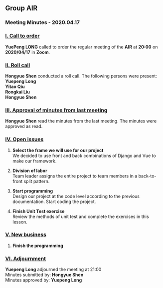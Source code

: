 ## Group AIR

### Meeting Minutes - 2020.04.17



### <u>I. Call to order</u>

​**YuePeng LONG** called to order the regular meeting of the **AIR** at **20:00** on **2020/04/17** in **Zoom**.

### <u>II. Roll call</u>
**Hongyue Shen** conducted a roll call. The following persons were present:  
**Yuepeng Long**  
**Yitao Qiu**  
**Rongkai Liu**  
**Hongyue Shen**

### <u>III. Approval of minutes from last meeting</u>

**Hongyue Shen** read the minutes from the last meeting. The minutes were approved as read.

### <u>IV. Open issues</u>

1. **Select the frame we will use for our project**  
    We decided to use front and back combinations of Django and Vue to make our framework.

2. **Division of labor**  
    Team leader assigns the entire project to team members in a back-to-front split pattern.

3. **Start programming**  
    Design our project at the code level according to the previous documentation. Start coding the project.

4. **Finish Unit Test exercise**  
    Review the methods of unit test and complete the exercises in this lesson.
    

### <u>V. New business</u>

1. **Finish the programming**

### <u>VI. Adjournment</u>

**Yuepeng Long** adjourned the meeting at 21:00   
Minutes submitted by: **Hongyue Shen**  
Minutes approved by: **Yuepeng Long**